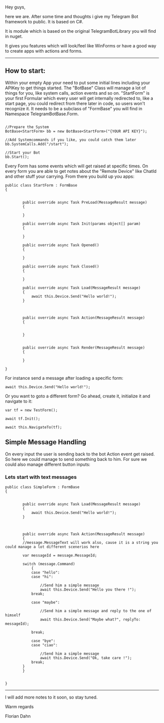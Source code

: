 Hey guys,

here we are. After some time and thoughts i give my Telegram Bot framework  to public.
It is based on C#.

It is module which is based on the original TelegramBotLibrary you will find in nuget.

It gives you features which will look/feel like WinForms or have a good way to create apps with actions and forms.

---

## How to start:

Within your empty App your need to put some initial lines including your APIKey to get things started. The "BotBase" Class will manage a lot of things for you, like system calls, action events and so on. "StartForm" is your first Formular which every user will get internally redirected to, like a start page, you could redirect from there later in code, so users won't recognize it. It needs to be a subclass of "FormBase" you will find in Namespace TelegramBotBase.Form.


```

//Prepare the System
BotBase<StartForm> bb = new BotBase<StartForm>("{YOUR API KEY}");

//Add Systemcommands if you like, you could catch them later
bb.SystemCalls.Add("/start");

//Start your Bot
bb.Start();

```

Every Form has some events which will get raised at specific times. On every form you are able to get notes about the "Remote Device" like ChatId and other stuff your carrying. From there you build up you apps:

```
public class StartForm : FormBase
{


        public override async Task PreLoad(MessageResult message)
        {

        }

        public override async Task Init(params object[] param)
        {
            
        }

        public override async Task Opened()
        {

        }

        public override async Task Closed()
        {

        }

        public override async Task Load(MessageResult message)
        {
            await this.Device.Send("Hello world!");
        }



        public override async Task Action(MessageResult message)
        {


        }


        public override async Task Render(MessageResult message)
        {

        }

}

```

For instance send a message after loading a specific form:

```
await this.Device.Send("Hello world!");
```

Or you want to goto a different form?
Go ahead, create it, initialize it and navigate to it:

```
var tf = new TestForm();

await tf.Init();

await this.NavigateTo(tf);
```

## Simple Message Handling

On every input the user is sending back to the bot Action event get raised. So here we could manage to send something back to him. For sure we could also manage different button inputs:

### Lets start with text messages



```
public class SimpleForm : FormBase
{


        public override async Task Load(MessageResult message)
        {
            await this.Device.Send("Hello world!");
        }



        public override async Task Action(MessageResult message)
        {
		//message.MessageText will work also, cause it is a string you could manage a lot different scenerios here

		var messageId = message.MessageId;

		switch (message.Command)
           	{
			case "hello":
			case "hi":

				//Send him a simple message
				await this.Device.Send("Hello you there !");
			break;

			case "maybe":

				//Send him a simple message and reply to the one of himself
				await this.Device.Send("Maybe what?", replyTo: messageId);

			break;
		
			case "bye":
			case "ciao":
		
				//Send him a simple message
				await this.Device.Send("Ok, take care !");
			break;
		}
        }


}

```





---

I will add more notes to it soon, so stay tuned.

Warm regards

Florian Dahn

